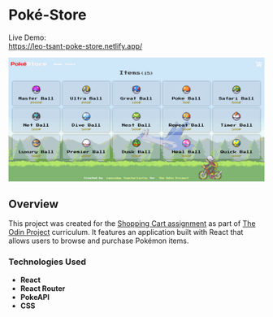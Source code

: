 # Poké-Store

Live Demo:  
https://leo-tsant-poke-store.netlify.app/

![Project Screenshot](./src/Images/poke-store.png)

## Overview

This project was created for the [Shopping Cart assignment](https://www.theodinproject.com/lessons/node-path-react-new-shopping-cart) as part of [The Odin Project](https://www.theodinproject.com/) curriculum. It features an application built with React that allows users to browse and purchase Pokémon items.

### Technologies Used

-   **React**
-   **React Router**
-   **PokeAPI**
-   **CSS**
